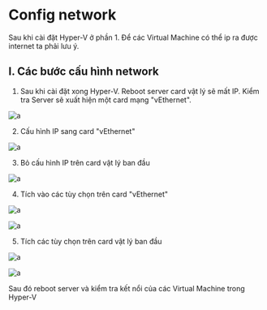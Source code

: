 # Config network

Sau khi cài đặt Hyper-V ở phần 1.
Để các Virtual Machine có thể ip ra được internet ta phải lưu ý.

## I. Các bước cấu hình network 

1. Sau khi cài đặt xong Hyper-V. Reboot server card vật lý sẽ mất IP. 
Kiểm tra Server sẽ xuất hiện một card mạng "vEthernet". 

![a](https://f8-zpcloud.zdn.vn/4193813708028399149/f00a4c461c78c1269869.jpg)

2. Cấu hình IP sang card "vEthernet"

![a](https://f9-zpcloud.zdn.vn/3492494132483338197/537d9c3fec01315f6810.jpg)

3. Bỏ cấu hình IP trên card vật lý ban đầu

![a](https://f9-zpcloud.zdn.vn/2915955869068542647/c997dc6fa7517a0f2340.jpg)

4. Tích vào các tùy chọn trên card "vEthernet"

![a](https://f8-zpcloud.zdn.vn/6518448357574188106/233d018c7cb2a1ecf8a3.jpg)

![a](https://f9-zpcloud.zdn.vn/5336959240202879955/63291c10612ebc70e53f.jpg)

5. Tích các tùy chọn trên card vật lý ban đầu

![a](https://f8-zpcloud.zdn.vn/3458119059219740111/4e8ea9142a2af774ae3b.jpg)

![a](https://f8-zpcloud.zdn.vn/7266674041084023209/e1d31d9664a8b9f6e0b9.jpg)

Sau đó reboot server và kiểm tra kết nổi của các Virtual Machine trong Hyper-V



